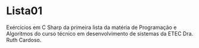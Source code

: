 # Lista01

Exércicios em C Sharp da primeira lista da matéria de Programação e Algoritmos do curso técnico em desenvolvimento de sistemas da ETEC Dra. Ruth Cardoso.
